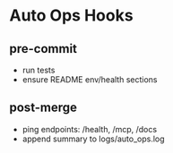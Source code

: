 # Auto Ops Hooks

## pre-commit
- run tests
- ensure README env/health sections

## post-merge
- ping endpoints: /health, /mcp, /docs
- append summary to logs/auto_ops.log